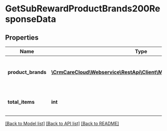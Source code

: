 # GetSubRewardProductBrands200ResponseData

## Properties
Name | Type | Description | Notes
------------ | ------------- | ------------- | -------------
**product_brands** | [**\CrmCareCloud\Webservice\RestApi\Client\Model\RewardProductBrand[]**](RewardProductBrand.md) | List of product brands tied to the reward. | [optional] 
**total_items** | **int** | Number of all found product brands. | [optional] 

[[Back to Model list]](../../README.md#documentation-for-models) [[Back to API list]](../../README.md#documentation-for-api-endpoints) [[Back to README]](../../README.md)


